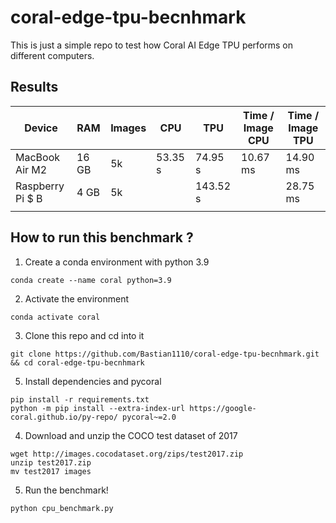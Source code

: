 # coral-edge-tpu-becnhmark
This is just a simple repo to test how Coral AI Edge TPU performs on different computers. 

## Results 

|**Device** | **RAM** |  **Images**  | **CPU**   | **TPU** |  **Time / Image CPU**| **Time / Image TPU**|
|---|---|---|---|---|---|---|
| MacBook Air M2 | 16 GB | 5k | 53.35 s | 74.95 s | 10.67 ms | 14.90 ms |
| Raspberry Pi $ B | 4 GB | 5k  |  | 143.52 s |   | 28.75 ms |
|   |   |   |   |   |   |   |

## How to run this benchmark ?
1. Create a conda environment with python 3.9 
```
conda create --name coral python=3.9
```

2. Activate the environment

```
conda activate coral 
```

3. Clone this repo and cd into it

```
git clone https://github.com/Bastian1110/coral-edge-tpu-becnhmark.git && cd coral-edge-tpu-becnhmark
```

5. Install dependencies and pycoral
```
pip install -r requirements.txt
python -m pip install --extra-index-url https://google-coral.github.io/py-repo/ pycoral~=2.0
```

4. Download and unzip the COCO test dataset of 2017

```
wget http://images.cocodataset.org/zips/test2017.zip
unzip test2017.zip
mv test2017 images
```

5. Run the benchmark! 

```
python cpu_benchmark.py
```